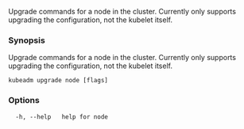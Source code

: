 
Upgrade commands for a node in the cluster. Currently only supports upgrading the configuration, not the kubelet itself.

### Synopsis

Upgrade commands for a node in the cluster. Currently only supports upgrading the configuration, not the kubelet itself.

```
kubeadm upgrade node [flags]
```

### Options

```
  -h, --help   help for node
```

